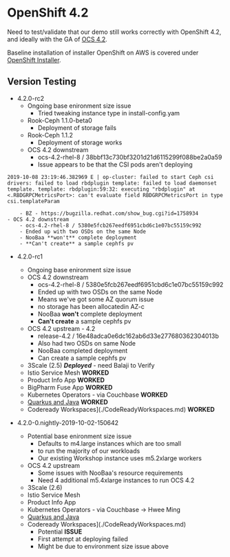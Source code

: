 # OpenShift 4.2

Need to test/validate that our demo still works correctly with 
OpenShift 4.2, and ideally with the GA of [OCS 4.2](./OCS_4.2.md).

Baseline installation of installer OpenShift on AWS is covered under
[OpenShift Installer](OpenShiftInstaller.md).

## Version Testing 
- 4.2.0-rc2
    - Ongoing base enironment size issue
        - Tried tweaking instance type in install-config.yam
    - Rook-Ceph 1.1.0-beta0
        - Deployment of storage fails
    - Rook-Ceph 1.1.2
        - Deployment of storage works
    - OCS 4.2 downstream
        - ocs-4.2-rhel-8 / 38bbf13c730bf3201d21d6115299f088be2a0a59
        - Issue appears to be that the CSI pods aren't deploying
```
2019-10-08 23:19:46.382969 E | op-cluster: failed to start Ceph csi drivers: failed to load rbdplugin template: failed to load daemonset template. template: rbdplugin:59:32: executing "rbdplugin" at <.RBDGRPCMetricsPort>: can't evaluate field RBDGRPCMetricsPort in type csi.templateParam
```
        - BZ - https://bugzilla.redhat.com/show_bug.cgi?id=1758934
    - OCS 4.2 downstream
        - ocs-4.2-rhel-8 / 5380e5fcb267eedf6951cbd6c1e07bc55159c992
        - Ended up with two OSDs on the same Node
        - NooBaa **won't** complete deployment
        - **Can't create** a sample cephfs pv
- 4.2.0-rc1
    - Ongoing base enironment size issue
    - OCS 4.2 downstream
        - ocs-4.2-rhel-8 / 5380e5fcb267eedf6951cbd6c1e07bc55159c992
        - Ended up with two OSDs on the same Node
        - Means we've got some AZ quorum issue
        - no storage has been allocatedin AZ-c
        - NooBaa **won't** complete deployment
        - **Can't create** a sample cephfs pv
    - OCS 4.2 upstream - 4.2
        - release-4.2 / 16e48adca0e6dc162ab6d33e277680362304013b
        - Also had two OSDs on same Node
        - NooBaa completed deployment
        - Can create a sample cephfs pv
    - 3Scale (2.5) ***Deployed*** - need Balaji to Verify
    - Istio Service Mesh **WORKED**
    - Product Info App **WORKED**
    - BigPharm Fuse App **WORKED**
    - Kubernetes Operators - via Couchbase **WORKED**
    - [Quarkus and Java](./Quarkus.md) **WORKED**
    - Codeready Workspaces](./CodeReadyWorkspaces.md) **WORKED**


- 4.2.0-0.nightly-2019-10-02-150642
    - Potential base enironment size issue
        - Defaults to m4.large instances which are too small
        - to run the majority of our workloads
        - Our existing Workshop instance uses m5.2xlarge workers
    - OCS 4.2 upstream 
        - Some issues with NooBaa's resource requirements
        - Need 4 additional m5.4xlarge instances to run OCS 4.2
    - 3Scale (2.6)
    - Istio Service Mesh
    - Product Info App
    - Kubernetes Operators - via Couchbase -> Hwee Ming
    - [Quarkus and Java](./Quarkus.md)
    - Codeready Workspaces](./CodeReadyWorkspaces.md)
        - Potential **ISSUE**
        - First attempt at deploying failed
        - Might be due to environment size issue above



